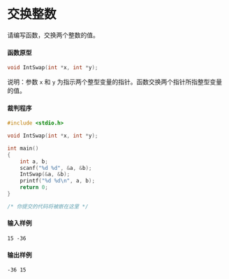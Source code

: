# 交换整数
请编写函数，交换两个整数的值。

#### 函数原型

```c
void IntSwap(int *x, int *y);
```

说明：参数 `x` 和 `y` 为指示两个整型变量的指针。函数交换两个指针所指整型变量的值。

#### 裁判程序

```c
#include <stdio.h>

void IntSwap(int *x, int *y);

int main()
{
	int a, b;
	scanf("%d %d", &a, &b);
	IntSwap(&a, &b);
	printf("%d %d\n", a, b);
	return 0;
}

/* 你提交的代码将被嵌在这里 */
```

#### 输入样例
```in
15 -36

```

#### 输出样例
```out
-36 15

```


